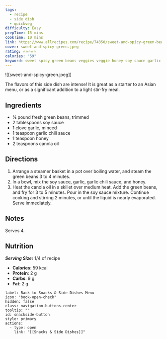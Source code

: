 ```yaml
---
tags:
  - recipe
  - side_dish
  - quickveg
difficulty: Easy
prepTime: 15 mins
cookTime: 10 mins
link: https://www.allrecipes.com/recipe/74350/sweet-and-spicy-green-beans/
cover: sweet-and-spicy-green.jpeg
rating: ⭐️⭐️⭐️⭐️⭐️
calories: "59"
keyword: sweet spicy green beans veggies veggie honey soy sauce garlic chili sauce
---
```


![[sweet-and-spicy-green.jpeg]]

The flavors of this side dish are intense! It is great as a starter to an Asian menu, or as a significant addition to a light stir-fry meal.

## Ingredients
- ¾ pound fresh green beans, trimmed
- 2 tablespoons soy sauce
- 1 clove garlic, minced
- 1 teaspoon garlic chili sauce
- 1 teaspoon honey
- 2 teaspoons canola oil


## Directions
1. Arrange a steamer basket in a pot over boiling water, and steam the green beans 3 to 4 minutes.
2. In a bowl, mix the soy sauce, garlic, garlic chili sauce, and honey.
3. Heat the canola oil in a skillet over medium heat. Add the green beans, and fry for 3 to 5 minutes. Pour in the soy sauce mixture. Continue cooking and stirring 2 minutes, or until the liquid is nearly evaporated. Serve immediately.

## Notes
Serves 4.

## Nutrition
***Serving Size:*** 1/4 of recipe
- **Calories**: 59 kcal
- **Protein**: 2 g
- **Carbs**: 9 g
- **Fat**: 2 g


```meta-bind-button
label: Back to Snacks & Side Dishes Menu
icon: "book-open-check"
hidden: false
class: navigation-buttons-center
tooltip: ""
id: snackside-button
style: primary
actions:
  - type: open
    link: "[[Snacks & Side Dishes]]"
```
 

